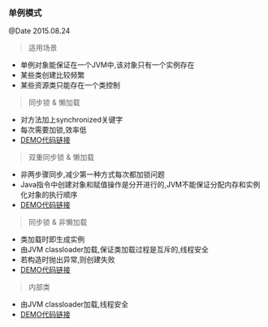 ### 单例模式
@Date 2015.08.24

> 适用场景

* 单例对象能保证在一个JVM中,该对象只有一个实例存在
* 某些类创建比较频繁
* 某些资源类只能存在一个类控制

> 同步锁 & 懒加载

* 对方法加上synchronized关键字
* 每次需要加锁,效率低
* [DEMO代码链接](https://github.com/huachengyu/algorithm-demo/blob/master/src/main/java/com/algorithm/demo/design/singleton/LazySecSingleton.java)

> 双重同步锁 & 懒加载

* 非两步骤同步,减少第一种方式每次都加锁问题
* Java指令中创建对象和赋值操作是分开进行的,JVM不能保证分配内存和实例化对象的执行顺序
* [DEMO代码链接](https://github.com/huachengyu/algorithm-demo/blob/master/src/main/java/com/algorithm/demo/design/singleton/DoubleLazySecSingleton.java)

> 同步锁 & 非懒加载

* 类加载时即生成实例
* 由JVM classloader加载,保证类加载过程是互斥的,线程安全
* 若构造时抛出异常,则创建失败
* [DEMO代码链接](https://github.com/huachengyu/algorithm-demo/blob/master/src/main/java/com/algorithm/demo/design/singleton/SecSingleton.java)

> 内部类

* 由JVM classloader加载,线程安全
* [DEMO代码链接](https://github.com/huachengyu/algorithm-demo/blob/master/src/main/java/com/algorithm/demo/design/singleton/InnerSecClass.java)